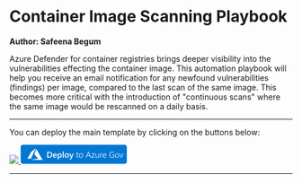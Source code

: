 # Container Image Scanning Playbook 
**Author: Safeena Begum**

Azure Defender for container registries brings deeper visibility into the vulnerabilities effecting the container image. 
This automation playbook will help you receive an email notification for any newfound vulnerabilities (findings) per image, compared to the last scan of the same image. This becomes more critical with the introduction of "continuous scans" where the same image would be rescanned on a daily basis.  

***

You can deploy the main template by clicking on the buttons below:

<a href="https://portal.azure.com/#create/Microsoft.Template/uri/https%3A%2F%2Fraw.githubusercontent.com%2FAzure%2FAzure-Security-Center%2Fmaster%2FWorkflow%2520automation%2FSend-WeeklyComplianceReport%2Fazuredeploy.json" target="_blank">
    <img src="https://aka.ms/deploytoazurebutton"/>
</a>
<a href="https://portal.azure.us/#create/Microsoft.Template/uri/https%3A%2F%2Fraw.githubusercontent.com%2FAzure%2FAzure-Security-Center%2Fmaster%2FWorkflow%2520automation%2FSend-WeeklyComplianceReport%2Fazuredeploy.json" target="_blank">
<img src="https://raw.githubusercontent.com/Azure/azure-quickstart-templates/master/1-CONTRIBUTION-GUIDE/images/deploytoazuregov.png"/>
</a> 

***
